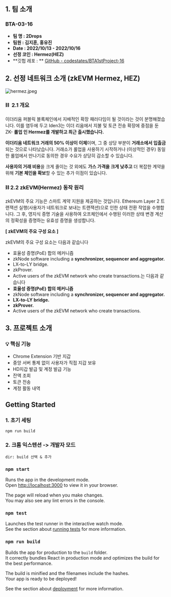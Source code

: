 ## 1. 팀 소개

### BTA-03-16

- **팀 명 : 2Drops**
- **팀원 : 김지훈, 홍유진**
- **Date : 2022/10/13 - 2022/10/16**
- **선정 코인 : Hermez(HEZ)**
- **깃헙 레포 : ** [GitHub - codestates/BTA1stProject-16](https://github.com/codestates/BTA1stProject-16)

## 2. 선정 네트워크 소개 (zkEVM Hermez, HEZ)

![hermez.jpeg](https://s3-us-west-2.amazonaws.com/secure.notion-static.com/98ecac6a-dc3c-47c0-b00a-8e4e663e08d0/hermez.jpeg)

### ⛓️  2.1 개요

이더리움 퍼블릭 블록체인에서 지배적인 확장 패러다임이 될 것이라는 것이 분명해졌습니다. 이를 염두에 두고 Iden3는 이더 리움에서 지불 및 토큰 전송 확장에 중점을 둔 ZK- **롤업 인 Hermez를 개발하고 최근 출시했습니다.**

**이더리움 네트워크 거래의 50% 이상이 이체**이며, 그 중 상당 부분이 **거래소에서 입출금**되는 것으로 나타났습니다. 거래소가 롤업을 사용하기 시작하거나 (이상적인 경우) 동일한 롤업에서 만나기로 동의한 경우 수요가 상당히 감소할 수 있습니다.

**사용자의 거래 비용**을 크게 줄이는 것 외에도 **가스 가격을 크게 낮추고** 더 복잡한 계약을 위해 **기본 체인을 확보**할 수 있는 추가 이점이 있습니다.

### ⛓️ 2.2 zkEVM(Hermez) 동작 원리

zkEVM의 주요 기능은 스마트 계약 지원을 제공하는 것입니다. Ethereum Layer 2 트랜잭션 실행(사용자가 네트워크로 보내는 트랜잭션)으로 인한 상태 전환 작업을 수행합니다. 그 후, 영지식 증명 기술을 사용하여 오프체인에서 수행된 이러한 상태 변경 계산의 정확성을 증명하는 유효성 증명을 생성합니다.

**[ zkEVM의 주요 구성 요소 ]**

zkEVM의 주요 구성 요소는 다음과 같습니다

- 효율성 증명(PoE) 합의 메커니즘
- zkNode software including a **synchronizer, sequencer and aggregator.**
- LX-to-LY bridge.
- zkProver.
- Active users of the zkEVM network who create transactions.는 다음과 같습니다
- **효율성 증명(PoE) 합의 메커니즘**
- zkNode software including a **synchronizer, sequencer and aggregator.**
- **LX-to-LY bridge.**
- **zkProver.**
- Active users of the zkEVM network who create transactions.

## 3. 프로젝트 소개

### 💡 핵심 기능

- Chrome Extension 기반 지갑
- 중앙 서버 통제 없이 사용자가 직접 지갑 보유
- HD지갑 발급 및 계정 발급 기능
- 잔액 조회
- 토큰 전송
- 계정 활동 내역

## Getting Started

### 1. 초기 세팅
`npm run build`

### 2. 크롬 익스텐션 -> 개발자 모드
`dir: build 선택 & 추가`

### `npm start`

Runs the app in the development mode.\
Open [http://localhost:3000](http://localhost:3000) to view it in your browser.

The page will reload when you make changes.\
You may also see any lint errors in the console.

### `npm test`

Launches the test runner in the interactive watch mode.\
See the section about [running tests](https://facebook.github.io/create-react-app/docs/running-tests) for more information.

### `npm run build`

Builds the app for production to the `build` folder.\
It correctly bundles React in production mode and optimizes the build for the best performance.

The build is minified and the filenames include the hashes.\
Your app is ready to be deployed!

See the section about [deployment](https://facebook.github.io/create-react-app/docs/deployment) for more information.

